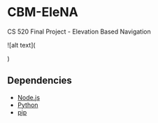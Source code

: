 # CBM-EleNA
CS 520 Final Project - Elevation Based Navigation

![alt text](<blockquote class="imgur-embed-pub" lang="en" data-id="a/OkhX9A4" data-context="false" ><a href="//imgur.com/a/OkhX9A4"></a></blockquote><script async src="//s.imgur.com/min/embed.js" charset="utf-8"></script>)




## Dependencies
- [Node.js](https://nodejs.org/en/download/)
- [Python](https://www.python.org/downloads/)
- [pip](https://pip.pypa.io/en/stable/installation/)
